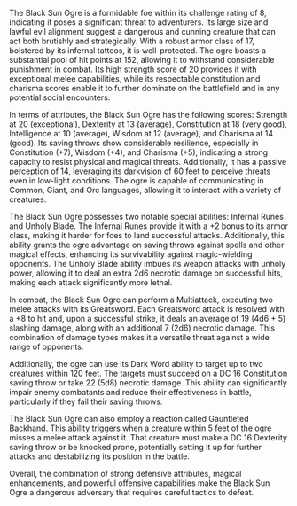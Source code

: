 The Black Sun Ogre is a formidable foe within its challenge rating of 8, indicating it poses a significant threat to adventurers. Its large size and lawful evil alignment suggest a dangerous and cunning creature that can act both brutishly and strategically. With a robust armor class of 17, bolstered by its infernal tattoos, it is well-protected. The ogre boasts a substantial pool of hit points at 152, allowing it to withstand considerable punishment in combat. Its high strength score of 20 provides it with exceptional melee capabilities, while its respectable constitution and charisma scores enable it to further dominate on the battlefield and in any potential social encounters.

In terms of attributes, the Black Sun Ogre has the following scores: Strength at 20 (exceptional), Dexterity at 13 (average), Constitution at 18 (very good), Intelligence at 10 (average), Wisdom at 12 (average), and Charisma at 14 (good). Its saving throws show considerable resilience, especially in Constitution (+7), Wisdom (+4), and Charisma (+5), indicating a strong capacity to resist physical and magical threats. Additionally, it has a passive perception of 14, leveraging its darkvision of 60 feet to perceive threats even in low-light conditions. The ogre is capable of communicating in Common, Giant, and Orc languages, allowing it to interact with a variety of creatures.

The Black Sun Ogre possesses two notable special abilities: Infernal Runes and Unholy Blade. The Infernal Runes provide it with a +2 bonus to its armor class, making it harder for foes to land successful attacks. Additionally, this ability grants the ogre advantage on saving throws against spells and other magical effects, enhancing its survivability against magic-wielding opponents. The Unholy Blade ability imbues its weapon attacks with unholy power, allowing it to deal an extra 2d6 necrotic damage on successful hits, making each attack significantly more lethal.

In combat, the Black Sun Ogre can perform a Multiattack, executing two melee attacks with its Greatsword. Each Greatsword attack is resolved with a +8 to hit and, upon a successful strike, it deals an average of 19 (4d6 + 5) slashing damage, along with an additional 7 (2d6) necrotic damage. This combination of damage types makes it a versatile threat against a wide range of opponents. 

Additionally, the ogre can use its Dark Word ability to target up to two creatures within 120 feet. The targets must succeed on a DC 16 Constitution saving throw or take 22 (5d8) necrotic damage. This ability can significantly impair enemy combatants and reduce their effectiveness in battle, particularly if they fail their saving throws.

The Black Sun Ogre can also employ a reaction called Gauntleted Backhand. This ability triggers when a creature within 5 feet of the ogre misses a melee attack against it. That creature must make a DC 16 Dexterity saving throw or be knocked prone, potentially setting it up for further attacks and destabilizing its position in the battle.

Overall, the combination of strong defensive attributes, magical enhancements, and powerful offensive capabilities make the Black Sun Ogre a dangerous adversary that requires careful tactics to defeat.